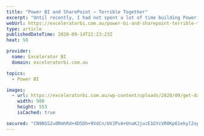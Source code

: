 ```yaml
---
title: "Power BI and SharePoint – Terrible Together"
excerpt: "Until recently, I had not spent a lot of time building Power BI Reporting solutions that have SharePoint Online as a data source (This article refers to SharePoint Online specifically, but I am sure the experience is the same with on premise SharePoint). Over the last month or so I [...]Read More »"
webUrl: https://exceleratorbi.com.au/power-bi-and-sharepoint-terrible-together/
type: article
publishedDateTime: 2020-09-14T22:23:23Z
heat: 50

provider:
  name: Excelerator BI
  domain: exceleratorbi.com.au

topics:
  - Power BI

images:
  - url: https://exceleratorbi.com.au/wp-content/uploads/2020/09/get-data-from-sharepoint.png
    width: 900
    height: 553
    isCached: true

secured: "CN9NSS2u0RmhRd+4D5Dh+9VdCn/UVJPvA+UnaKJjucE1GYcVR0Kp61ekyl2vpwv+79hTJ04UI2hVC4PuJIAh0uNd6cyOTS+qjRsWZSdtlrMhGZdUa//vhcVwunW+M4d/JZYFZoNo6SEgAzH0rNAkA3DbJKxE5+LJXe2RjwVtOi12rur80xKjO/U8DKJdVJShpaOkXgOHxS7ZJjh0ZPS6m7XPEXDi/XDlHpcsBp+LsMKWy0ogFJXDpZeV/zCbqu5JR+rH+hbE+AIQbYhzngl6Y8sRvUZBFDFhbeU4bvWB/odBy4Y9b+KIgzPlzt161NcC4G0polsvPEskD3kQgoDRyTFKRmprrLy6JY2eQnfaNz8=;QlHLXyCaXIzVwIcRzI8Vzg=="
---
```


